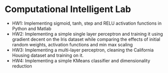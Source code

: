 #  Computational Intelligent Lab

 - HW1: Implementing sigmoid, tanh, step and RELU activation functions in Python and Matlab
 - HW2: Implementing a simple single layer perceptron and training it using gradient decent on the Iris dataset while comparing the effects of initial random weights, activation functions and min max scaling
 - HW3: Implementing a multi-layer perceptron, cleaning the California Housing dataset and training on it.
 - HW4: Implementing a simple KMeans classifier and dimensionality reduction
